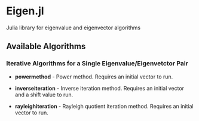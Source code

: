Eigen.jl
=========

Julia library for eigenvalue and eigenvector algorithms

## Available Algorithms

### Iterative Algorithms for a Single Eigenvalue/Eigenvetctor Pair

* **powermethod** - Power method. Requires an initial vector to run.
  
* **inverseiteration** - Inverse iteration method. Requires an initial vector and a shift value to run.

* **rayleighiteration** - Rayleigh quotient iteration method. Requires an initial vector to run.